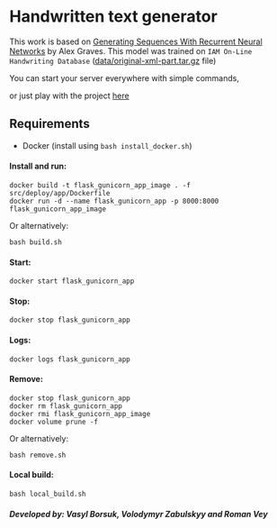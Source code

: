 # Handwritten text generator

This work is based on [Generating Sequences With Recurrent Neural Networks](https://arxiv.org/abs/1308.0850) by Alex Graves.
This model was trained on `IAM On-Line Handwriting Database` ([data/original-xml-part.tar.gz](http://www.fki.inf.unibe.ch/databases/iam-on-line-handwriting-database/download-the-iam-on-line-handwriting-database) file)

You can start your server everywhere with simple commands, 

or just play with the project [here](http://bit.ly/2IDWGXS)

## Requirements
* Docker (install using `bash install_docker.sh`)

#### Install and run:
```
docker build -t flask_gunicorn_app_image . -f src/deploy/app/Dockerfile
docker run -d --name flask_gunicorn_app -p 8000:8000 flask_gunicorn_app_image
```
Or alternatively:
```
bash build.sh
```

#### Start:
```
docker start flask_gunicorn_app
```

#### Stop:
```
docker stop flask_gunicorn_app
```

#### Logs:
```
docker logs flask_gunicorn_app
```

#### Remove:
```
docker stop flask_gunicorn_app
docker rm flask_gunicorn_app
docker rmi flask_gunicorn_app_image
docker volume prune -f
```
Or alternatively:
```
bash remove.sh
```

#### Local build:
```
bash local_build.sh
```

##### Developed by: Vasyl Borsuk, Volodymyr Zabulskyy and Roman Vey
